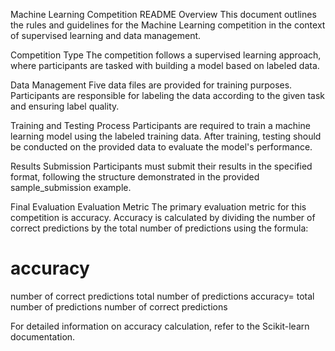 Machine Learning Competition README
Overview
This document outlines the rules and guidelines for the Machine Learning competition in the context of supervised learning and data management.

Competition Type
The competition follows a supervised learning approach, where participants are tasked with building a model based on labeled data.

Data Management
Five data files are provided for training purposes. Participants are responsible for labeling the data according to the given task and ensuring label quality.

Training and Testing Process
Participants are required to train a machine learning model using the labeled training data. After training, testing should be conducted on the provided data to evaluate the model's performance.

Results Submission
Participants must submit their results in the specified format, following the structure demonstrated in the provided sample_submission example.

Final Evaluation
Evaluation Metric
The primary evaluation metric for this competition is accuracy. Accuracy is calculated by dividing the number of correct predictions by the total number of predictions using the formula:

accuracy
=
number of correct predictions
total number of predictions
accuracy= 
total number of predictions
number of correct predictions
​
 

For detailed information on accuracy calculation, refer to the Scikit-learn documentation.
